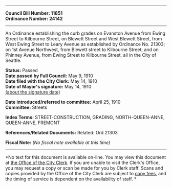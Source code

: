 * * * * *  
  
**Council Bill Number: [](#h0)[](#h2)11851**   
**Ordinance Number: 24142**  
  
* * * * *  
  
An Ordinance establishing the curb grades on Evanston Avenue from Ewing Street to Kilbourne Street, on Blewett Street and West Blewett Street, from West Ewing Street to Leary Avenue as established by Ordinance No. 21303; on 1st Avenue Northwest, from Blewett street to Kilbourne Street; and on Phinney Avenue, from Ewing Street to Kilbourne Street, all in the City of Seattle.  
  
**Status:** Passed   
**Date passed by Full Council:** May 9, 1910   
**Date filed with the City Clerk:** May 14, 1910   
**Date of Mayor's signature:** May 14, 1910   
[(about the signature date)](/~public/approvaldate.htm)   
  
  
**Date introduced/referred to committee:** April 25, 1910   
**Committee:** Streets   
  
**Index Terms:** STREET-CONSTRUCTION, GRADING, NORTH-QUEEN-ANNE, QUEEN-ANNE, FREMONT  
  
**References/Related Documents:** Related: Ord 21303  
  
**Fiscal Note:** *(No fiscal note available at this time)*  
  
* * * * *  
  
*No text for this document is available on-line. You may view this document at [the Office of the City Clerk](http://www.seattle.gov/leg/clerk/contactUs.htm). If you are unable to visit the Clerk's Office, you may request a copy or scan be made for you by Clerk staff. Scans and copies provided by the Office of the City Clerk are subject to [copy fees](http://clerk.seattle.gov/~public/clerkfees.htm), and the timing of service is dependent on the availability of staff. *  
  
  
